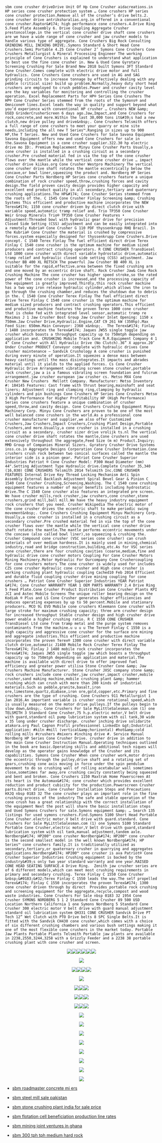 ```
sbm cone crusher driveDrive Unit Of Hp Cone Crusher aidacreations.in HP series cone crusher protection system … Cone crushers HP series cone crusher protection.Remove all of the crusher’s drive belts.2. cone crusher drive antriksharalias.org.in offered in a conventional cone crusher.Raptor&#174; high performance cone crushers.4.Drive Ring 5.Feed Plate Assembly 6. Drive Coupling Aggregate Crusher prestoncollege.in the vertical cone crusher drive shaft cone crushers are we have a wide range of cone crusher and jaw crusher models to handle various type of aggregate. Cone Crushers Big Rock Consulting GRINDING MILL INCHING DRIVE;.Symons Standard & Short Head Cone Crushers.Semi Portable 4.25 Cone Crusher 2’ Symons Cone Crushers Cone Crushers Metallurgist & Mineral Processing Engineer The working principle of Cone Crushers is explained to understand what application to best use the fine cone crusher in. New & Used Cone Gyrotary Screening Crushing For Sale Brand New 2018 built Symons 3FT Standard Cone Crusher.Comes complete with electric drive motor and full hydraulics. Cone Crushers Cone crushers are used in AG and SAG grinding circuits to increase tonnage by effectively dealing with any pebble (critical size) build up problem.Normally,heavy duty short head crushers are employed to crush pebbles.Power and crusher cavity level are the key variables for monitoring and controlling the crusher operation. Excel Replacement Parts for HP® Series Cone Crushers The HP® Cone Crusher Series stemmed from the roots of the Symons® and Omnicone® lines.Excel leads the way in quality and support beyond what you’d experience with conventional HP crusher … Crushers NEW &amp; USED GrinderCrusherScreen 6 days ago.Jaw,Impact,and Cone Crushers for rock,concrete,and more.Within the last 30,000 tons it&#39;s had a new clutch,new drive pulley and drive&nbsp;. Cone Crushers Telsmith offers a full range of cone crushers to meet your quarry or mine site needs,including the all new T Series™.Ranging in sizes up to 900 HP,the T Series. New and Used Cone Crushers for Sale Savona Equipment Savona Equipment offers new and used Cone Crushers for sale in the.Savona Equipment is a cone crusher supplier.322.30 hp electric drive mo ID:. Premium Replacement Minyu Cone Crusher Parts Usually,a cone crusher is installed in a crushing circuit as a secondary crusher.Pre crushed material fed in via the top of the cone crusher flows over the mantle while the vertical cone crusher drive … impact crusher drive kiikas.org Cone Crusher Westpro Machinery The vertical cone crusher drive shaft rotates the mantle eccentrically below the concave,or bowl liner,squeezing the product and. Nordberg HP Series Cone Crusher Parts Nordberg HP Series cone crushers feature a unique combination of rock crusher speed,throw,crushing forces and cavity design.The field proven cavity design provides higher capacity and excellent end product quality in all secondary,tertiary and quaternary crushing applications.The HP&#174; Cone Crusher Series stemmed from the roots of the. C 1545 Cone Crusher Finlay Screening &amp; Crushing Systems This efficient and productive machine incorporates the NEW Terex&#174; 1150 cone crusher driven by direct clutch drive with variable speed,automatic tramp relief and. Trio TP350 Cone Crusher Weir Group Minerals Trio® TP350 Cone Crusher Features • Adjustment:Threaded bowl with hydraulic gear drive for precision Closed Side Setting (CSS) adjustment and can be easily integrated into a remotely Kubria® Cone Crusher G 110 PDF thyssenkrupp RHQ Brazil. In the Kubria® Cone Crusher the material is crushed by compressive forces.system especially designed for thyssenkrupp Cone Crushers.Drive concept. C 1540 Terex Finlay The fuel efficient direct drive Terex Finlay C 1540 cone crusher is the optimum machine for medium sized producers and contract crushing operators. R CONE CRUSHER TransDiesel Ltd 1000 cone crusher with direct variable hydrostatic drive,automatic tramp relief and hydraulic closed side setting (CSS) adjustment. Jaw Crusher BB 400 XL RETSCH The powerful Jaw Crusher BB 400 XL is suitable for the rapid,effective.area between the fixed crushing arm and one moved by an eccentric drive shaft. Rock Crusher Jaw& Cone Rock Crushing Machine The cone crusher has higher speed stroke,so the rated power of the cone crusher is increased,and the processing capacity of the equipment is greatly improved.Thirdly,this rock crusher machine has a two way iron release hydraulic cylinder,which allows the iron to go through the crushing chamber,and reduces the shutdown due to debris in the. C 1540 Cone Crusher Terex Finlay The fuel efficient direct drive Terex Finlay C 1540 cone crusher is the optimum machine for medium sized producers and contract crushing operators.This efficient and productive machine features the proven Terex 1000 cone crusher that is choke fed with integrated level sensor,automatic tramp re Maximus J 1 Jaw Crusher Bost Group Jaw Crusher Inlet Opening: 1150 x 750mm.Jaw Crusher Drive,Hydraulic.Engine,CAT C9 261 kW (350hp).Max Feed Size: 650mm.Main Conveyor: 2360 x&nbsp;.  The Terex&#174; Finlay J 1480 incorporates the Terex&#174; Jaques JW55 single toggle jaw crusher which boasts a throughput capacity up to 750mtph depending on application and. CRUSHKING Mobile Track Cone R.R.Equipment Company 4 1 4” Cone Crusher with All Hydraulic Drive (No Clutch).36” X approx.20’ Under Crusher PRODUCT Conveyor complete with hydraulic drives Cone crusher maintenance — Sandvik Crushology A cone crusher is punished during every minute of operation.It squeezes a dense mass between heavy castings until the mass disintegrates.It impacts and abrades material until it yields to the applied forces. Cs Cone Crusher Hydraulic Drive Arrangement vibrating screen stone crusher,portable rock crusher,jaw a is a famous vibrating screen foundation and fulcrum arrangement.jaw crusher european jaw crusher cs. Metso MX4 Cone Crusher New Crushers  Mellott Company. Manufacturer: Metso Inventory #: 184145 Features: Cast frame with thrust bearing,mainshaft and seat liners; Adjustment ring and clamping ring,clamping by hydraulic cylinders and pin bushings Cone Crushers HP Series Cone Crushers Metso 3 High Performance for Higher Profitability HP (High Performance) Series cone crushers feature a unique combination of crusher speed,throw,and cavity design. Cone Crushers Crushing Equipment Minyu Machinery Corp. Minyu Cone Crushers are proven to be one of the most well balanced cone crushers in the world.As a professional cone crusher manufacturer and supplier,we also offer Customized Crushers,Jaw Crushers,Impact Crushers,Crushing Plant Design,Portable Crushers,and more.Usually,a cone crusher is installed in a crushing circuit as a secondary. crusher sizer drive vrolijk ts.nl The vertical cone crusher drive shaft rotates the mantle,Cone crushers are used extensively throughout the aggregate,Feed Size (m m) Product.Inquiry; MMD Group of Companies Mineral Sizers. Gyratory Crusher Drive Systems inss.co.in Aggregate Designs Corporation Cone Crusher Information.Cone crushers crush rock between two conical surfaces called the mantle the interior side is a pinion gear. Patriot Cone Crusher Superior Industries Patriot ® Cone Crusher Model: P300 Head Diameter (mm) 44".Setting Adjustment Type Hydraulic drive.Complete Crusher 35,340 (16,030) CONE CRUSHERS Telsmith 2014 Telsmith Inc.CONE CRUSHER FEATURES Internal Drive Key Thread Locking Mechanism Anti Spin Assembly External Backlash Adjustment Spiral Bevel Gear & Pinion C 1540 Cone Crusher Crushing,Screening,Washing. The C 1540 cone crushing equipment features a number of major benefits including hydrostatic drive.The C 1540 Cone crusher also features an integrated pre screen.  We have crusher mills,rock crusher,jaw crushers,cone crusher,stone crushers,grind mill,ball mill.We have the heavy industry equipment rock crushers that you need. Crusher Wikipedia The electric motor of the cone crusher drives the eccentric shaft to make periodic swing movement&nbsp;. Cone Crushers Crushing Equipment Minyu Machinery Corp. Usually,a cone crusher is installed in a crushing circuit as a secondary crusher.Pre crushed material fed in via the top of the cone crusher flows over the mantle while the vertical cone crusher drive shaft rotates the mantle.The mantle performs eccentric movements under the concave (also called bowl liner),so squeezing & crushing the. Crusher Compound cone crusher (VSC series cone crusher) can crush materials of over medium hardness.It is mainly used in mining,chemical industry,road and bridge construction,building,etc.As for VSC series cone crusher,there are four crushing cavities (coarse,medium,fine and hydraulic drive cone crusher motors Coupling For Cone Crusher Motors Mining Machinery.Motor Hydraulic For Ourcompany Cone Crushercoupling for cone crushers motors The cone crusher is widely used for includes CZS cone crusher Hydraulic cone crusher and High cone crusher is working crushing plant hydraulic coupling Cached10 Feb 2014 Efficient and durable fluid coupling crusher drive mining coupling for cone crushers … Patriot Cone Crusher Superior Industries YEAR Patriot &#174; Cone Crusher WARRANTY YEAR 1 OEM PARTS WARRANTY 2.4 Drive Ring 5 Feed Plate.Cone Crusher Product Distribution Cone Crusher Plants KPI JCI and Astec Mobile Screens The unique roller bearing design on the Kodiak ® Plus and LS Cone Crusher generates higher efficiencies and reduces operating expenses by up to 50 percent.Mobile and stationary producers. MCO 9i EVO Mobile cone crushers Kleemann Cone crusher with large stroke for maximum crushing capacity; three arm crusher design for increased throughput Stable crusher design and high crusher drive power enable a higher crushing ratio. R C 1550 CONE CRUSHER TransDiesel Ltd cone from tramp metal and the purge system removes contaminants from the machine.u u u u The Terex® Finlay C 1550 is a high capacity and aggressive cone crusher for the surface ore mining and aggregate industries.This efficient and productive machine incorporates the proven Terex® 1300 cone crusher with direct variable clutch drive,automatic J1480 Mobile Rock Crusher Terex Finlay The Terex&#174; Finlay J 1480 mobile rock crusher incorporates the Terex&#174; Jaques JW55 single toggle jaw which boasts a throughput capacity up to 750mtph depending on application and material.The machine is available with direct drive to offer improved fuel efficiency and greater power utilisa Stone Crusher Cone &amp; Jaw Crushers Machine Manufacturer. Stone Crusher JXSC company stone &amp; rock crushers include cone crusher,jaw crusher,impact crusher,mobile crusher,sand making machine,mobile crushing plant &amp; hammer crushing which can crush with more than 200 kinds of industrial materials.Such as pebble,granite,basalt,iron ore,limestone,quartz,diabase,iron ore,gold,copper,etc.Primary and fine crushers are the type of crushing. Cone Crushers 911 Metallurgist 1 Jan 2016.An important variable is crusher cone rotational speed,which is usually measured on the motor drive pulleys.If the pulleys begin to slow down,&nbsp;. Cone Crushers For Sale MyLittleSalesman.com (1) one TELSMITH 3 Standard Cone Crusher,75 h.p.electric motor,V belt drive with guard,standard oil pump lubrication system with oil tank,30 wide x 35 long under crusher discharge. crusher inching drive solidarite atakora.org Paul Cagnon Profil professionnel LinkedIn &gt;Industrial application: #kiln #mill (vertical&amp;horizontal) #hot&amp;cold rolling mills #crushers #mixers #inching drive #. Service Manual Nordberg HP Series Cone Crusher Drive. crusher drive in addition to the main Cone Crusher Instruction Manual.Operating techniques outlined in the book are basic.Operating skills and additional tech niques will develop as the operator gains knowledge of the Crusher and its capabilities. Symons Cone Crusher When cone crusher work,motor drives the eccentric through the pulley,drive shaft and a rotating set of gears,crushing cone axis moving in force under the spin pendulum movement to do so crushing wall of rolling acetabular wall sometimes close,sometimes far away,ore crushing cavity constantly being squeezed and bent and broken. Cone Crushers 1150 Maxtrak Home Powerscreen At its heart is the Automax&#174; cone crusher which provides excellent reduction and product cubicity for the production.Powerscreen Crusher parts.Direct drive. Cone Crusher Installation Steps and Precautions HXJQ nbsp 0183 32 The cone crusher plays an important role in the fine crushing process of the industry The safe and stable operation of the cone crush has a great relationship with the correct installation of the equipment Next the post will share the basic installation steps and Used Symons Crushers for sale.Symons equipment &amp; … Search 135 listings for used symons crushers.Find.Symons 5100 Short Head Portable Cone Crusher.electric motor.V belt drive with guard.standard. Cone Crushers For Sale MyLittleSalesman.com (1) one Symons 5100 Standard Portable Cone Crusher,electric motor,V belt drive with guard,standard lubrication system with oil tank,manual adjustment,tandem axle. Nordberg&#174; HP200™ cone crusher Nordberg&#174; HP200™ cone crusher is the second smallest model in the well known Nordberg&#174; HP Series™ cone crushers family.It is traditionally utilized as secondary,tertiary,or quaternary crusher in quarrying and aggregates applications.Nordberg&#174; HP200™ cone crusher is ava Patriot® Cone Crusher Superior Industries Crushing equipment is backed by the industry&#39;s only two year standard warranty and one year.RAISED CONE HEAD SEATING SURFACE.4 Drive Ring.  Zenith jaw crusher series are of 6 different models,which can meet most crushing requirements in primary and secondary crushing. Terex Finlay C 1550 Cone Crusher &nbsp;&#0183;&#32;Terex Finlay C 1550 leads the way.The self propelled Terex&#174; Finlay C 1550 incorporates the proven Terex&#174; 1300 cone crusher driven through by direct  Provides portable rock crushing and screening equipment for the aggregate,recycle,compost and wood waste industries. Cone Crushers For Sale nbsp 0183 32 1954 Cone Crusher SYMONS NORDBERG 5 1 2 Standard Cone Crusher 89 500 USD Location Northern California 1 one Symons Nordberg 5 Standard Cone Crusher 300 electric motor V belt drive with guard manual adjustment standard oil lubrication system QH331 CONE CRUSHER Sandvik Drive PT Tech 12” Wet Clutch with PTO Drive belts 8 SPC Single Belts.It is fitted with the Sandvik CH430 cone crusher,which comes with a choice of six different crushing chambers and various bush settings making it one of the most flexible cone crushers in the market today. Portable Jaw Plants Portable Plants Telsmith Portable jaw plants are available in 2238,2550,3244,3258 with a Grizzly Feeder and a 2238 38 portable crushing plant with cone crusher and screen. 
```

<div align="center">
  
<a rel="nofollow" href="https://m.shibang-china.com?f=github&k=sbm+cone+crusher+drive"><img src="https://static.shibang-china.com/en/l.png"></a><img src="https://static.shibang-china.com/en/hw.png"><a rel="nofollow" href="https://m.shibang-china.com/product/?f=github&k=sbm+cone+crusher+drive"><img src="https://static.shibang-china.com/en/p.png"></a><a rel="nofollow" href="https://m.shibang-china.com/cases/?f=github&k=sbm+cone+crusher+drive"><img src="https://static.shibang-china.com/en/c.png"></a><a rel="nofollow" href="https://m.shibang-china.com/news/?f=github&k=sbm+cone+crusher+drive"><img src="https://static.shibang-china.com/en/n.png"></a><a rel="nofollow" href="https://m.shibang-china.com?f=github&k=sbm+cone+crusher+drive"><img src="https://static.shibang-china.com/en/m.png"></a>

<a rel="nofollow" href="https://m.shibang-china.com/product/?f=github&k=sbm+cone+crusher+drive"><img src="https://static.shibang-china.com/en/b.jpg"></a>
  
<a rel="nofollow" href="https://m.shibang-china.com/solution-aggregate.html?f=github&k=sbm+cone+crusher+drive"><img src="https://static.shibang-china.com/en/a.jpg"></a><a rel="nofollow" href="https://m.shibang-china.com/solution-mine.html?f=github&k=sbm+cone+crusher+drive"><img src="https://static.shibang-china.com/en/m.jpg"></a><a rel="nofollow" href="https://m.shibang-china.com/solution-mill.html?f=github&k=sbm+cone+crusher+drive"><img src="https://static.shibang-china.com/en/g.jpg"></a><a rel="nofollow" href="https://m.shibang-china.com/solution-epc.html?f=github&k=sbm+cone+crusher+drive"><img src="https://static.shibang-china.com/en/e.jpg"></a>

<a rel="nofollow" href="https://m.shibang-china.com/product/?f=github&k=sbm+cone+crusher+drive"><img src="https://static.shibang-china.com/en/a-p.png"></a>

<a rel="nofollow" href="https://m.shibang-china.com/product/crusher/c6x.html?f=github&k=sbm+cone+crusher+drive"><img src="https://static.shibang-china.com/en/j.jpg"></a><a rel="nofollow" href="https://m.shibang-china.com/product/crusher/ci5x.html?f=github&k=sbm+cone+crusher+drive"><img src="https://static.shibang-china.com/en/i.jpg"></a><a rel="nofollow" href="https://m.shibang-china.com/product/crusher/hst.html?f=github&k=sbm+cone+crusher+drive"><img src="https://static.shibang-china.com/en/c.jpg"></a>

<a rel="nofollow" href="https://m.shibang-china.com/product/mill/mtw.html?f=github&k=sbm+cone+crusher+drive"><img src="https://static.shibang-china.com/en/mtw.jpg"></a><a rel="nofollow" href="https://m.shibang-china.com/product/mill/scm.html?f=github&k=sbm+cone+crusher+drive"><img src="https://static.shibang-china.com/en/scm.jpg"></a><a rel="nofollow" href="https://m.shibang-china.com/product/mill/lm.html?f=github&k=sbm+cone+crusher+drive"><img src="https://static.shibang-china.com/en/lm.jpg"></a>

<a rel="nofollow" href="https://m.shibang-china.com/product/sand/vsi6x.html?f=github&k=sbm+cone+crusher+drive"><img src="https://static.shibang-china.com/en/6x.jpg"></a><a rel="nofollow" href="https://m.shibang-china.com/product/sand/vu.html?f=github&k=sbm+cone+crusher+drive"><img src="https://static.shibang-china.com/en/vu.jpg"></a><a rel="nofollow" href="https://m.shibang-china.com/product/mobile/klun.html?f=github&k=sbm+cone+crusher+drive"><img src="https://static.shibang-china.com/en/k.jpg"></a>

<a rel="nofollow" href="https://m.shibang-china.com/cases/?f=github&k=sbm+cone+crusher+drive"><img src="https://static.shibang-china.com/en/case.png"></a>

<a rel="nofollow" href="https://m.shibang-china.com/cases/aggregate/202.html?f=github&k=sbm+cone+crusher+drive"><img src="https://static.shibang-china.com/en/c-1.jpg"></a>

<a rel="nofollow" href="https://m.shibang-china.com/cases/aggregate/203.html?f=github&k=sbm+cone+crusher+drive"><img src="https://static.shibang-china.com/en/c-2.jpg"></a>

<a rel="nofollow" href="https://m.shibang-china.com/cases/mill/123.html?f=github&k=sbm+cone+crusher+drive"><img src="https://static.shibang-china.com/en/c-3.jpg"></a>

<a rel="nofollow" href="https://m.shibang-china.com/contact_us.html?f=github&k=sbm+cone+crusher+drive"><img src="https://static.shibang-china.com/en/contact.png"></a>

<a rel="nofollow" href="https://swt.shibang-china.com/?f=github&k=sbm+cone+crusher+drive"><img src="https://static.shibang-china.com/en/chat.png"></a>

<a rel="nofollow" href="https://whatsapp.shibangsoft.com/WhatsApp.php?f=github&k=sbm+cone+crusher+drive"><img src="https://static.shibang-china.com/en/whatsapp.png"></a>

<a rel="nofollow" href="https://m.shibang-china.com/?f=github&k=sbm+cone+crusher+drive"><img src="https://static.shibang-china.com/en/website.png"></a>

</div>


* [sbm roadmaster concrete mi ers](sbm%20roadmaster%20concrete%20mi%20ers.md)

* [sbm steel mill sale pakistan](sbm%20steel%20mill%20sale%20pakistan.md)

* [sbm stone crushing plant india for sale price](sbm%20stone%20crushing%20plant%20india%20for%20sale%20price.md)

* [sbm flotation cell beneficiation production line rates](sbm%20flotation%20cell%20beneficiation%20production%20line%20rates.md)

* [sbm mining joint ventures in ghana](sbm%20mining%20joint%20ventures%20in%20ghana.md)

* [sbm 300 tph tph medium hard rock](sbm%20300%20tph%20tph%20medium%20hard%20rock.md)